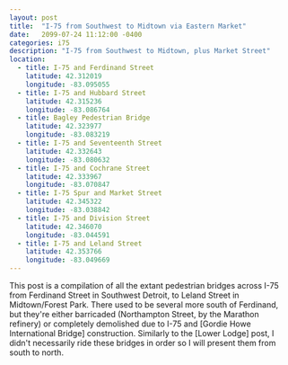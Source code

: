 ```yaml
---
layout: post
title:  "I-75 from Southwest to Midtown via Eastern Market"
date:   2099-07-24 11:12:00 -0400
categories: i75
description: "I-75 from Southwest to Midtown, plus Market Street"
location:
  - title: I-75 and Ferdinand Street
    latitude: 42.312019
    longitude: -83.095055
  - title: I-75 and Hubbard Street
    latitude: 42.315236
    longitude: -83.086764
  - title: Bagley Pedestrian Bridge
    latitude: 42.323977
    longitude: -83.083219
  - title: I-75 and Seventeenth Street
    latitude: 42.332643
    longitude: -83.080632
  - title: I-75 and Cochrane Street
    latitude: 42.333967
    longitude: -83.070847
  - title: I-75 Spur and Market Street
    latitude: 42.345322
    longitude: -83.038842
  - title: I-75 and Division Street
    latitude: 42.346070
    longitude: -83.044591
  - title: I-75 and Leland Street
    latitude: 42.353766
    longitude: -83.049669
---
```


This post is a compilation of all the extant pedestrian bridges across I-75
from Ferdinand Street in Southwest Detroit, to Leland Street in Midtown/Forest Park.
There used to be several more south of Ferdinand, but they're either barricaded
(Northampton Street, by the Marathon refinery) or completely demolished due to 
I-75 and [Gordie Howe International Bridge] construction. Similarly to the 
[Lower Lodge] post, I didn't necessarily ride these bridges in order so I will 
present them from south to north.